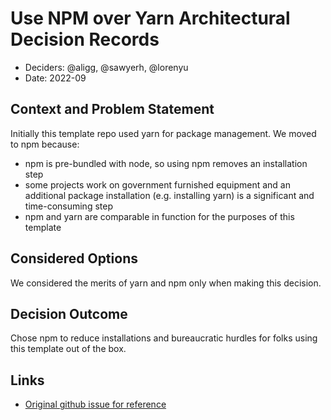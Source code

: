 # Use NPM over Yarn Architectural Decision Records

* Deciders: @aligg, @sawyerh, @lorenyu
* Date: 2022-09


## Context and Problem Statement
Initially this template repo used yarn for package management. We moved to npm because:
* npm is pre-bundled with node, so using npm removes an installation step
* some projects work on government furnished equipment and an additional package installation (e.g. installing yarn) is a significant and time-consuming step
* npm and yarn are comparable in function for the purposes of this template


## Considered Options
We considered the merits of yarn and npm only when making this decision.

## Decision Outcome
Chose npm to reduce installations and bureaucratic hurdles for folks using this template out of the box.

## Links
* [Original github issue for reference](https://github.com/navapbc/template-application-nextjs/issues/11)
